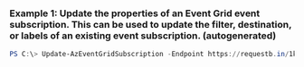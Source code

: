 ### Example 1: Update the properties of an Event Grid event subscription. This can be used to update the filter, destination, or labels of an existing event subscription. (autogenerated)
```powershell
PS C:\> Update-AzEventGridSubscription -Endpoint https://requestb.in/1kxxoui1 -EndpointType webhook -EventSubscriptionName ES1 -IncludedEventType $includedEventTypes -ResourceGroupName MyResourceGroupName -TopicName Topic1
```

